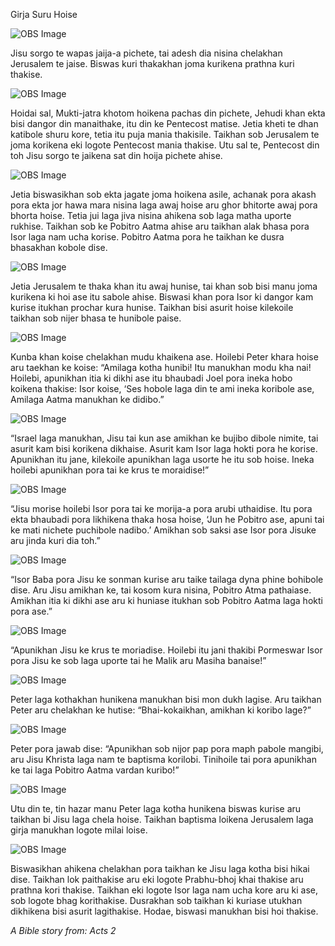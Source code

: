 Girja Suru Hoise

![OBS Image](https://cdn.door43.org/obs/jpg/360px/obs-en-43-01.jpg)

Jisu sorgo te wapas jaija-a pichete, tai adesh dia nisina chelakhan Jerusalem te jaise. Biswas kuri thakakhan joma kurikena prathna kuri thakise. 

![OBS Image](https://cdn.door43.org/obs/jpg/360px/obs-en-43-02.jpg)

Hoidai sal, Mukti-jatra khotom hoikena pachas din pichete, Jehudi khan ekta bisi dangor din manaithake, itu din ke Pentecost matise. Jetia kheti te dhan katibole shuru kore, tetia itu puja mania thakisile. Taikhan sob Jerusalem te joma korikena eki logote Pentecost mania thakise. Utu sal te, Pentecost din toh Jisu sorgo te jaikena sat din hoija pichete ahise. 

![OBS Image](https://cdn.door43.org/obs/jpg/360px/obs-en-43-03.jpg)

Jetia biswasikhan sob ekta jagate joma hoikena asile, achanak pora akash pora ekta jor hawa mara nisina laga awaj hoise aru ghor bhitorte awaj pora bhorta hoise.  Tetia jui laga jiva nisina ahikena sob laga matha uporte rukhise. Taikhan sob ke Pobitro Aatma ahise aru taikhan alak bhasa pora Isor laga nam ucha korise. Pobitro Aatma pora he taikhan ke dusra bhasakhan kobole dise. 

![OBS Image](https://cdn.door43.org/obs/jpg/360px/obs-en-43-04.jpg)

Jetia Jerusalem te thaka khan itu awaj hunise, tai khan sob bisi manu joma kurikena ki hoi ase itu sabole ahise. Biswasi khan pora Isor ki dangor kam kurise itukhan prochar kura hunise. Taikhan bisi asurit hoise kilekoile taikhan sob nijer bhasa te hunibole paise.  

![OBS Image](https://cdn.door43.org/obs/jpg/360px/obs-en-43-05.jpg)

Kunba khan koise chelakhan mudu khaikena ase. Hoilebi Peter khara hoise aru taekhan ke koise: “Amilaga kotha hunibi! Itu manukhan modu kha nai! Hoilebi, apunikhan itia ki dikhi ase itu bhaubadi Joel pora ineka hobo koikena thakise: Isor koise, ‘Ses hobole laga din te ami ineka koribole ase, Amilaga Aatma manukhan ke didibo.”

![OBS Image](https://cdn.door43.org/obs/jpg/360px/obs-en-43-06.jpg)

“Israel laga manukhan, Jisu tai kun ase amikhan ke bujibo dibole nimite, tai asurit kam bisi korikena dikhaise. Asurit kam Isor laga hokti pora he korise. Apunikhan itu jane, kilekoile apunikhan laga usorte he itu sob hoise. Ineka hoilebi apunikhan pora tai ke krus te moraidise!”

![OBS Image](https://cdn.door43.org/obs/jpg/360px/obs-en-43-07.jpg)

“Jisu morise hoilebi Isor pora tai ke morija-a pora arubi uthaidise.  Itu pora ekta bhaubadi pora likhikena thaka hosa hoise, ‘Jun he Pobitro ase, apuni tai ke mati nichete puchibole nadibo.’ Amikhan sob saksi ase Isor pora Jisuke aru jinda kuri dia toh.”

![OBS Image](https://cdn.door43.org/obs/jpg/360px/obs-en-43-08.jpg)

“Isor Baba pora Jisu ke sonman kurise aru taike tailaga dyna phine bohibole dise. Aru Jisu amikhan ke, tai kosom kura nisina, Pobitro Atma pathaiase. Amikhan itia ki dikhi ase aru ki huniase itukhan sob Pobitro Aatma laga hokti pora ase.”

![OBS Image](https://cdn.door43.org/obs/jpg/360px/obs-en-43-09.jpg)

“Apunikhan Jisu ke krus te moriadise. Hoilebi itu jani thakibi Pormeswar Isor pora Jisu ke sob laga uporte tai he Malik aru Masiha banaise!” 

![OBS Image](https://cdn.door43.org/obs/jpg/360px/obs-en-43-10.jpg)

Peter laga kothakhan hunikena manukhan bisi mon dukh lagise. Aru taikhan Peter aru chelakhan ke hutise: “Bhai-kokaikhan, amikhan ki koribo lage?”

![OBS Image](https://cdn.door43.org/obs/jpg/360px/obs-en-43-11.jpg)

Peter pora jawab dise:  “Apunikhan sob nijor pap pora maph pabole mangibi,  aru Jisu Khrista laga nam te baptisma korilobi. Tinihoile tai pora apunikhan ke tai laga Pobitro Aatma vardan kuribo!”

![OBS Image](https://cdn.door43.org/obs/jpg/360px/obs-en-43-12.jpg)

Utu din te, tin hazar manu Peter laga kotha hunikena biswas kurise aru taikhan bi Jisu laga chela hoise. Taikhan baptisma loikena Jerusalem laga girja manukhan logote milai loise. 

![OBS Image](https://cdn.door43.org/obs/jpg/360px/obs-en-43-13.jpg)

Biswasikhan ahikena chelakhan pora taikhan ke Jisu laga kotha bisi hikai dise. Taikhan lok paithakise aru eki logote Prabhu-bhoj khai thakise aru prathna kori thakise. Taikhan eki logote Isor laga nam ucha kore aru ki ase, sob logote bhag korithakise. Dusrakhan sob taikhan ki kuriase utukhan dikhikena bisi asurit lagithakise. Hodae, biswasi manukhan bisi hoi thakise. 

_A Bible story from: Acts 2_

